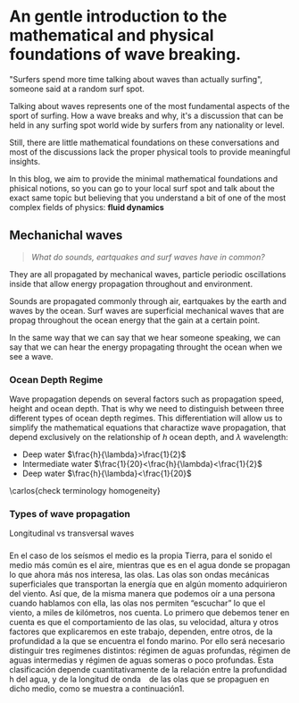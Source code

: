 # An gentle introduction to the mathematical and physical foundations of wave breaking.

"Surfers spend more time talking about waves than actually surfing", someone said at a random surf spot.

Talking about waves represents one of the most fundamental aspects of the sport of surfing. How a wave breaks and why, it's a discussion that can be held in any surfing spot world wide by surfers from any nationality or level.

Still, there are little mathematical foundations on these conversations and most of the discussions lack the proper physical tools to provide meaningful insights.

In this blog, we aim to provide the minimal mathematical foundations and phisical notions, so you can go to your local surf spot and talk about the exact same topic but believing that you understand a bit of one of the most complex fields of physics: **fluid dynamics**


## Mechanichal waves
>*What do sounds, eartquakes and surf waves have in common?*

They are all propagated by mechanical waves, particle periodic oscillations inside that allow energy propagation throughout and environment.


Sounds are propagated commonly through air, eartquakes by the earth and waves by the ocean.
Surf waves are superficial mechanical waves that are propag throughout the ocean energy that the gain at a certain point.

In the same way that we can say that we hear someone speaking, we can say that we can hear the energy propagating throught the ocean when we see a wave.

### Ocean Depth Regime
Wave propagation depends on several factors such as propagation speed, height and ocean depth. That is why we need to distinguish between three different types of ocean depth regimes. This differentiation will allow us to simplify the mathematical equations that charactize wave propagation, that depend exclusively on the relationship of $h$ ocean depth, and $\lambda$ wavelength:

 - Deep water $\frac{h}{\lambda}>\frac{1}{2}$
 - Intermediate water $\frac{1}{20}<\frac{h}{\lambda}<\frac{1}{2}$
 - Deep water $\frac{h}{\lambda}<\frac{1}{20}$

\carlos{check terminology homogeneity}
### Types of wave propagation
Longitudinal vs transversal waves

### 

 En
el caso de los seísmos el medio es la propia Tierra, para el sonido el medio más común es el aire,
mientras que es en el agua donde se propagan lo que ahora más nos interesa, las olas. Las olas
son ondas mecánicas superficiales que transportan la energía que en algún momento adquirieron
del viento. Así que, de la misma manera que podemos oír a una persona cuando hablamos con
ella, las olas nos permiten “escuchar” lo que el viento, a miles de kilómetros, nos cuenta.
Lo primero que debemos tener en cuenta es que el comportamiento de las olas, su velocidad,
altura y otros factores que explicaremos en este trabajo, dependen, entre otros, de la profundidad
a la que se encuentra el fondo marino. Por ello será necesario distinguir tres regímenes distintos:
régimen de aguas profundas, régimen de aguas intermedias y régimen de aguas someras o poco
profundas.  Esta clasificación depende cuantitativamente
de la relación entre la profundidad h del agua, y de la longitud de onda   de las olas
que se propaguen en dicho medio, como se muestra a continuación1.